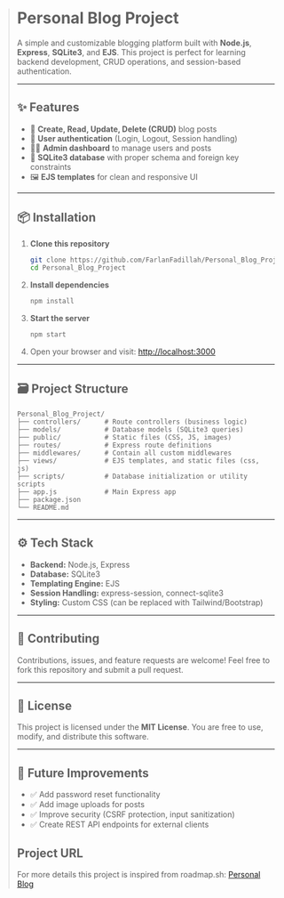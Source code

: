 
> # Personal Blog Project
>
> A simple and customizable blogging platform built with **Node.js**, **Express**, **SQLite3**, and **EJS**.
> This project is perfect for learning backend development, CRUD operations, and session-based authentication.
>
> ---
>
> ## ✨ Features
>
> * 📝 **Create, Read, Update, Delete (CRUD)** blog posts
> * 👤 **User authentication** (Login, Logout, Session handling)
> * 🧑‍💻 **Admin dashboard** to manage users and posts
> * 💾 **SQLite3 database** with proper schema and foreign key constraints
> * 🖼️ **EJS templates** for clean and responsive UI
>
> ---
>
> ## 📦 Installation
>
> 1. **Clone this repository**
>
>    ```bash
>    git clone https://github.com/FarlanFadillah/Personal_Blog_Project.git
>    cd Personal_Blog_Project
>    ```
>
> 2. **Install dependencies**
>
>    ```bash
>    npm install
>    ```
>
> 3. **Start the server**
>
>    ```bash
>    npm start
>    ```
>
> 4. Open your browser and visit:
>    [http://localhost:3000](http://localhost:3000)
>
> ---
>
> ## 🗃️ Project Structure
>
> ```
> Personal_Blog_Project/
> ├── controllers/      # Route controllers (business logic)
> ├── models/           # Database models (SQLite3 queries)
> ├── public/           # Static files (CSS, JS, images)
> ├── routes/           # Express route definitions
> ├── middlewares/      # Contain all custom middlewares
> ├── views/            # EJS templates, and static files (css, js)
> ├── scripts/          # Database initialization or utility scripts
> ├── app.js            # Main Express app
> ├── package.json
> └── README.md
> ```
>
> ---
>
> ## ⚙️ Tech Stack
>
> * **Backend:** Node.js, Express
> * **Database:** SQLite3
> * **Templating Engine:** EJS
> * **Session Handling:** express-session, connect-sqlite3
> * **Styling:** Custom CSS (can be replaced with Tailwind/Bootstrap)
>
> ---
>
> ## 🤝 Contributing
>
> Contributions, issues, and feature requests are welcome!
> Feel free to fork this repository and submit a pull request.
>
> ---
>
> ## 📜 License
>
> This project is licensed under the **MIT License**.
> You are free to use, modify, and distribute this software.
>
> ---
>
> ## 🚀 Future Improvements
>
> * ✅ Add password reset functionality
> * ✅ Add image uploads for posts
> * ✅ Improve security (CSRF protection, input sanitization)
> * ✅ Create REST API endpoints for external clients
>
> ## Project URL
> For more details this project is inspired from roadmap.sh: [Personal Blog](https://roadmap.sh/projects/personal-blog)

